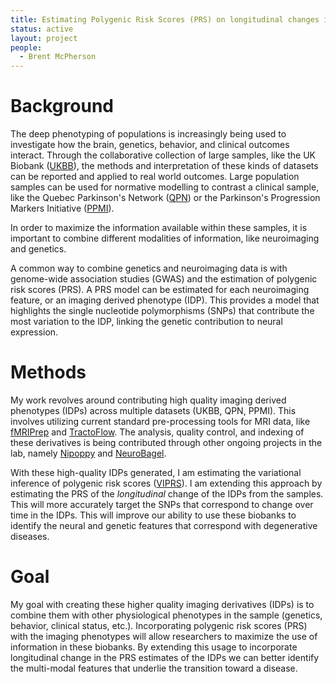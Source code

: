 ```yaml
---
title: Estimating Polygenic Risk Scores (PRS) on longitudinal changes in Imaging Derived Phenotypes (IDPs)
status: active
layout: project
people:
  - Brent McPherson
---
```


# Background

The deep phenotyping of populations is increasingly being used to
investigate how the brain, genetics, behavior, and clinical outcomes
interact. Through the collaborative collection of large samples, like
the UK Biobank ([UKBB](https://www.ukbiobank.ac.uk/)), the methods and interpretation of these kinds
of datasets can be reported and applied to real world outcomes. Large
population samples can be used for normative modelling to contrast a
clinical sample, like the Quebec Parkinson's Network ([QPN](https://rpq-qpn.ca/en/home/)) or the
Parkinson's Progression Markers Initiative ([PPMI](https://www.ppmi-info.org/)).

In order to maximize the information available within these samples,
it is important to combine different modalities of information, like
neuroimaging and genetics.

A common way to combine genetics and neuroimaging data is with
genome-wide association studies (GWAS) and the estimation of polygenic
risk scores (PRS). A PRS model can be estimated for each neuroimaging
feature, or an imaging derived phenotype (IDP). This provides a model
that highlights the single nucleotide polymorphisms (SNPs) that
contribute the most variation to the IDP, linking the genetic
contribution to neural expression.

# Methods

My work revolves around contributing high quality imaging derived
phenotypes (IDPs) across multiple datasets (UKBB, QPN, PPMI). This involves utilizing current
standard pre-processing tools for MRI data, like [fMRIPrep](https://fmriprep.org/en/stable/) and
[TractoFlow](https://tractoflow-documentation.readthedocs.io/en/latest/). The analysis, quality control, and indexing of these
derivatives is being contributed through other ongoing projects in the
lab, namely [Nipoppy](https://www.neurobagel.org/documentation/Nipoppy/overview/) and [NeuroBagel](https://www.neurobagel.org/documentation/).

With these high-quality IDPs generated, I am estimating the
variational inference of polygenic risk scores
([VIPRS](https://pubmed.ncbi.nlm.nih.gov/37030289/)). I am extending
this approach by estimating the PRS of the _longitudinal_ change of
the IDPs from the samples. This will more accurately
target the SNPs that correspond to change over time in the IDPs. This
will improve our ability to use these biobanks to identify the neural
and genetic features that correspond with degenerative diseases.

# Goal

My goal with creating these higher quality imaging derivatives (IDPs) is
to combine them with other physiological phenotypes in the sample
(genetics, behavior, clinical status, etc.). Incorporating polygenic
risk scores (PRS) with the imaging phenotypes will allow researchers
to maximize the use of information in these biobanks. By extending
this usage to incorporate longitudinal change in the PRS estimates of
the IDPs we can better identify the multi-modal features that underlie
the transition toward a disease.
